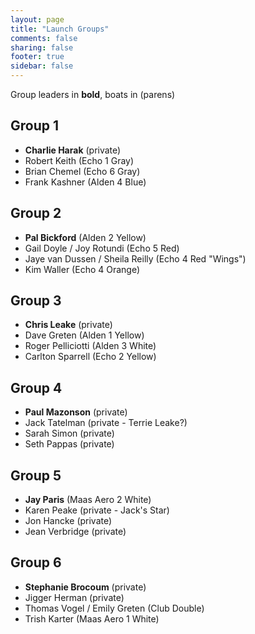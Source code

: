 ```yaml
---
layout: page
title: "Launch Groups"
comments: false
sharing: false
footer: true
sidebar: false
---
```


Group leaders in **bold**, boats in (parens)

## Group 1
* **Charlie Harak** (private)
* Robert Keith (Echo 1 Gray)
* Brian Chemel (Echo 6 Gray)
* Frank Kashner (Alden 4 Blue)

## Group 2
* **Pal Bickford** (Alden 2 Yellow)
* Gail Doyle / Joy Rotundi (Echo 5 Red)
* Jaye van Dussen / Sheila Reilly (Echo 4 Red "Wings")
* Kim Waller (Echo 4 Orange)

## Group 3
* **Chris Leake** (private)
* Dave Greten (Alden 1 Yellow)
* Roger Pelliciotti (Alden 3 White)
* Carlton Sparrell (Echo 2 Yellow)

## Group 4
* **Paul Mazonson** (private)
* Jack Tatelman (private - Terrie Leake?)
* Sarah Simon (private)
* Seth Pappas (private)

## Group 5
* **Jay Paris** (Maas Aero 2 White)
* Karen Peake (private - Jack's Star)
* Jon Hancke (private)
* Jean Verbridge (private)

## Group 6
* **Stephanie Brocoum** (private)
* Jigger Herman (private)
* Thomas Vogel / Emily Greten (Club Double)
* Trish Karter (Maas Aero 1 White)

